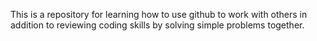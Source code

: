 This is a repository for learning how to use github to work with others in addition to reviewing coding skills by solving simple problems together.

